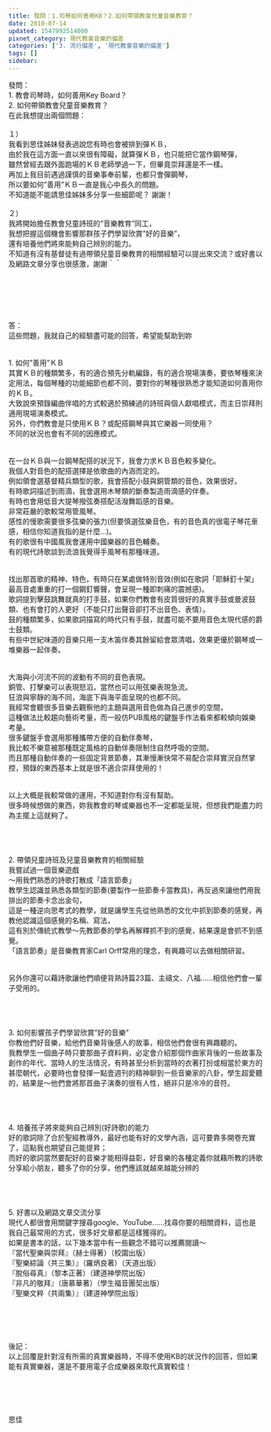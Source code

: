 ```yaml
---
title: 發問：1.司琴如何善用KB？2.如何帶領教會兒童音樂教育？
date: 2010-07-14
updated: 1547992514000
pixnet_category: 現代教會音樂的偏差
categories: ['3. 流行偏差', '現代教會音樂的偏差']
tags: []
sidebar: 
---
```


<p>發問： <br/>1.     教會司琴時，如何善用Key Board？ <br/>2.     如何帶領教會兒童音樂教育？ <br/><!--more-->在此我想提出兩個問題： <br/> <br/>１）<br/>我看到思佳姊妹發表過說您有時也會被排到彈ＫＢ， <br/>由於我在這方面一直以來很有障礙，就算彈ＫＢ，也只能把它當作鋼琴彈， <br/>雖然曾經去跟外面跑場的ＫＢ老師學過一下，但畢竟崇拜還是不一樣。<br/>再加上我目前遇過謹慎的音樂事奉前輩，也都只會彈鋼琴， <br/>所以要如何”善用”ＫＢ一直是我心中長久的問題。 <br/>不知道能不能請思佳姊妹多分享一些細節呢？ 謝謝！ <br/> <br/>２）<br/>我將開始擔任教會兒童詩班的”音樂教育”同工， <br/>我想把握這個機會影響那群孩子們學習欣賞”好的音樂”， <br/>還有培養他們將來能夠自己辨別的能力。 <br/>不知道有沒有基督徒有過帶領兒童音樂教育的相關經驗可以提出來交流？或好書以及網路文章分享也很感激，謝謝＾＾ <br/> <br/> <br/> <br/><br/><br/> <br/>答： <br/>這些問題，我就自己的經驗盡可能的回答，希望能幫助到妳 <br/><br/><br/>1.      如何”善用”ＫＢ <br/> 其實ＫＢ的種類繁多，有的適合預先分軌編錄，有的適合現場演奏，要依琴種來決定用法，每個琴種的功能細節也都不同，要對你的琴種很熟悉才能知道如何善用你的ＫＢ。 <br/>大致說來預錄編曲伴唱的方式較適於預練過的詩班與個人獻唱模式，而主日崇拜則適用現場演奏模式。 <br/>另外，你們教會是只使用ＫＢ？或配搭鋼琴與其它樂器一同使用？ <br/>不同的狀況也會有不同的因應模式。<br/> <br/><br/>在一台ＫＢ與一台鋼琴配搭的狀況下，我會力求ＫＢ音色較多變化。 <br/>我個人對音色的配搭選擇是依歌曲的內涵而定的。 <br/>例如領會選基督精兵類型的歌，我會搭配小鼓與銅管類的音色，效果很好。<br/>有時歌詞描述到雨滴，我會選用木琴類的斷奏製造雨滴感的伴奏。 <br/>有時也會用低音大提琴撥弦奏搭配活潑舞蹈感的音樂。 <br/>非常莊嚴的歌較常用管風琴。 <br/>感性的慢歌需要很多弦樂的張力(但要慎選弦樂音色，有的音色真的很電子琴花車感，相信你知道我指的是什麼…)。 <br/>有的歌很有中國風我會運用中國樂器的音色輔奏。<br/>有的現代詩歌談到流浪我覺得手風琴有那種味道。<br/> <br/><br/>找出那首歌的精神、特色，有時只在某處做特別音效(例如在歌詞「耶穌釘十架」最高音處重重的打一個鋼釘響聲，會呈現一種即刺痛的震撼感)。 <br/>歌詞提到擊鼓跳舞就真的打手鼓，如果你們教會有皮質很好的真實手鼓或曼波鼓類、也有會打的人更好（不能只打出聲音卻打不出音色、表情）。 <br/>鼓的種類繁多，如果歌詞描寫的時代只有手鼓，就盡可能不要用音色太現代感的爵士鼓類。<br/>有些中世紀味道的音樂只用一支木笛伴奏其餘留給會眾清唱，效果更優於鋼琴或一堆樂器一起伴奏。 <br/><br/> <br/>大海與小河流不同的波動有不同的音色表現。<br/>銅管、打擊樂可以表現怒滔，當然也可以用弦樂表現急流。 <br/>狂浪與寧靜的海不同，海底下與海平面呈現的也都不同。 <br/>我經常會聽很多音樂去觀察他的主題與選用音色做為自己進步的空間，<br/>這種做法比較趨向藝術考量，而一般仿PUB風格的鍵盤手作法看來都較傾向娛樂考量。 <br/>很多鍵盤手會選用那種攜帶方便的自動伴奏琴， <br/>我比較不樂意被那種既定風格的自動伴奏限制住自然呼吸的空間。 <br/>而且那種自動伴奏的一些固定背景節奏，其漸慢漸快常不易配合崇拜實況自然掌控，預錄的東西基本上就是很不適合崇拜使用的！ <br/> <br/><br/>以上大概是我較常做的運用，不知道對你有沒有幫助。 <br/>很多時候想做的東西，妳我教會的琴或樂器也不一定都能呈現，但想我們能盡力的為主擺上這就夠了。 <br/> <br/><br/><br/><br/>2.      帶領兒童詩班及兒童音樂教育的相關經驗 <br/> 我嘗試過一個音樂遊戲 <br/>〜用我們熟悉的詩歌打散成「語言節奏」 <br/>教學生認識並熟悉各類型的節奏(要製作一些節奏卡當教具)，再反過來讓他們用我排出的節奏卡念出金句， <br/>這是一種逆向思考式的教學，就是讓學生先從他熟悉的文化中抓到節奏的感覺，再教他認識這個感覺的名稱、寫法， <br/>這有別於傳統式教學〜先教節奏的學名再解釋抓不到的感覺，結果還是會抓不到感覺。 <br/>「語言節奏」是音樂教育家Carl Orff常用的理念，有興趣可以去做相關研習。 <br/> <br/><br/>另外你還可以藉詩歌讓他們順便背熟詩篇23篇、主禱文、八福……相信他們會一輩子受用的。 <br/> <br/><br/><br/> <br/>3.      如何影響孩子們學習欣賞”好的音樂” <br/>你教他們好音樂，給他們音樂背後感人的故事，相信他們會很有興趣聽的。 <br/>我教學生一個曲子時只要那曲子資料夠，必定會介紹那個作曲家背後的一些故事及創作的年代、當時人的生活情況，有時甚至分析到當時的衣著打扮或相當於東方的甚麼朝代，必要時也會發揮一點壹週刊的精神聊到一些音樂家的八卦，學生超愛聽的，結果是〜他們會將那首曲子演奏的很有人性，絕非只是冷冷的音符。 <br/> <br/><br/><br/><br/>4.      培養孩子將來能夠自己辨別(好詩歌)的能力 <br/>好的歌詞除了合於聖經教導外，最好也能有好的文學內涵，這可要靠多開卷充實了，這點我也期望自己能提昇；<br/>而好的歌詞當然要配好的音樂才能相得益彰，好音樂的各種定義你就藉所教的詩歌分享給小朋友，聽多了你的分享，他們應該就越來越能分辨的 <br/> <br/><br/><br/><br/>5.      好書以及網路文章交流分享 <br/>現代人都很會用關鍵字搜尋google、YouTube……找尋你要的相關資料，這也是我自己最常用的方式，很多好文章都是這樣獲得的。 <br/>如果是書本的話，以下幾本當中有一些觀念不錯可以推薦閱讀〜 <br/>『當代聖樂與崇拜』（赫士得著）（校園出版） <br/>『聖樂綜論（共三集）』（羅炳良著）（天道出版） <br/>『脫俗尋真』（黎本正著）（建道神學院出版） <br/>『非凡的敬拜』（唐慕華著）（學生福音團契出版） <br/>『聖樂文粹（共兩集）』（建道神學院出版） <br/><br/><br/><br/><br/><br/>後記：<br/>以上回覆是針對沒有所需的真實樂器時，不得不使用KB的狀況作的回答，但如果能有真實樂器，還是不要用電子合成樂器來取代真實較佳！ <br/><br/><br/><br/><br/><br/>思佳</p>